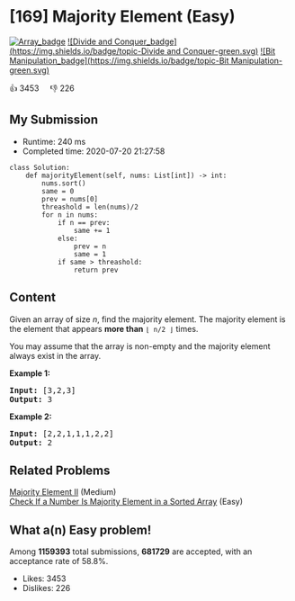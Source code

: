 # [169] Majority Element (Easy)

[![Array_badge](https://img.shields.io/badge/topic-Array-green.svg)](https://leetcode.com/problems/majority-element/)  [![Divide and Conquer_badge](https://img.shields.io/badge/topic-Divide and Conquer-green.svg)](https://leetcode.com/problems/majority-element/)  [![Bit Manipulation_badge](https://img.shields.io/badge/topic-Bit Manipulation-green.svg)](https://leetcode.com/problems/majority-element/) 

:+1: 3453 &nbsp; &nbsp; :thumbsdown: 226

## My Submission

- Runtime: 240 ms
- Completed time: 2020-07-20 21:27:58

```python3
class Solution:
    def majorityElement(self, nums: List[int]) -> int:
        nums.sort()
        same = 0
        prev = nums[0]
        threashold = len(nums)/2
        for n in nums:
            if n == prev:
                same += 1
            else:
                prev = n
                same = 1
            if same > threashold:
                return prev
```

## Content
<p>Given an array of size <i>n</i>, find the majority element. The majority element is the element that appears <b>more than</b> <code>&lfloor; n/2 &rfloor;</code> times.</p>

<p>You may assume that the array is non-empty and the majority element always exist in the array.</p>

<p><strong>Example 1:</strong></p>

<pre>
<strong>Input:</strong> [3,2,3]
<strong>Output:</strong> 3</pre>

<p><strong>Example 2:</strong></p>

<pre>
<strong>Input:</strong> [2,2,1,1,1,2,2]
<strong>Output:</strong> 2
</pre>


## Related Problems
[Majority Element II](https://leetcode.com/problems/majority-element-ii/) (Medium) <br>
[Check If a Number Is Majority Element in a Sorted Array](https://leetcode.com/problems/check-if-a-number-is-majority-element-in-a-sorted-array/) (Easy) <br>

## What a(n) Easy problem!
Among **1159393** total submissions, **681729** are accepted, with an acceptance rate of 58.8%. <br>

- Likes: 3453
- Dislikes: 226

